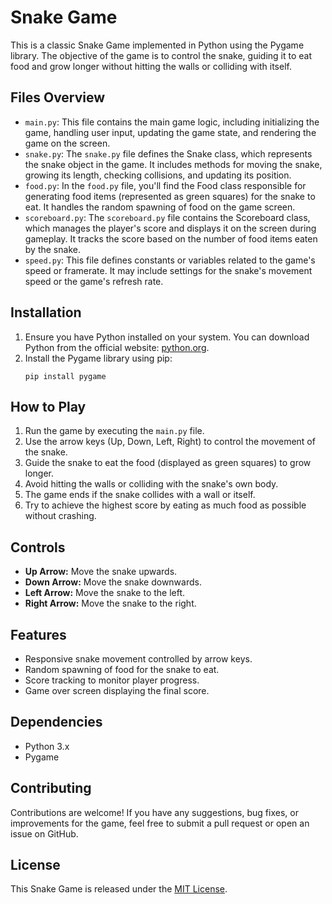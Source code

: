 <h1>Snake Game</h1>

  <p>This is a classic Snake Game implemented in Python using the Pygame library. The objective of the game is to control
    the snake, guiding it to eat food and grow longer without hitting the walls or colliding with itself.</p>

  <h2>Files Overview</h2>

  <ul>
    <li><code>main.py</code>: This file contains the main game logic, including initializing the game, handling user
      input, updating the game state, and rendering the game on the screen.</li>
    <li><code>snake.py</code>: The <code>snake.py</code> file defines the Snake class, which represents the snake object
      in the game. It includes methods for moving the snake, growing its length, checking collisions, and updating its
      position.</li>
    <li><code>food.py</code>: In the <code>food.py</code> file, you'll find the Food class responsible for generating
      food items (represented as green squares) for the snake to eat. It handles the random spawning of food on the game
      screen.</li>
    <li><code>scoreboard.py</code>: The <code>scoreboard.py</code> file contains the Scoreboard class, which manages the
      player's score and displays it on the screen during gameplay. It tracks the score based on the number of food items
      eaten by the snake.</li>
    <li><code>speed.py</code>: This file defines constants or variables related to the game's speed or framerate. It may
      include settings for the snake's movement speed or the game's refresh rate.</li>
  </ul>

  <h2>Installation</h2>

  <ol>
    <li>Ensure you have Python installed on your system. You can download Python from the official website: <a
        href="https://www.python.org/downloads/">python.org</a>.</li>
    <li>Install the Pygame library using pip:
      <pre><code>pip install pygame</code></pre>
    </li>
  </ol>

  <h2>How to Play</h2>

  <ol>
    <li>Run the game by executing the <code>main.py</code> file.</li>
    <li>Use the arrow keys (Up, Down, Left, Right) to control the movement of the snake.</li>
    <li>Guide the snake to eat the food (displayed as green squares) to grow longer.</li>
    <li>Avoid hitting the walls or colliding with the snake's own body.</li>
    <li>The game ends if the snake collides with a wall or itself.</li>
    <li>Try to achieve the highest score by eating as much food as possible without crashing.</li>
  </ol>

  <h2>Controls</h2>

  <ul>
    <li><strong>Up Arrow:</strong> Move the snake upwards.</li>
    <li><strong>Down Arrow:</strong> Move the snake downwards.</li>
    <li><strong>Left Arrow:</strong> Move the snake to the left.</li>
    <li><strong>Right Arrow:</strong> Move the snake to the right.</li>
  </ul>

  <h2>Features</h2>

  <ul>
    <li>Responsive snake movement controlled by arrow keys.</li>
    <li>Random spawning of food for the snake to eat.</li>
    <li>Score tracking to monitor player progress.</li>
    <li>Game over screen displaying the final score.</li>
  </ul>

  <h2>Dependencies</h2>

  <ul>
    <li>Python 3.x</li>
    <li>Pygame</li>
  </ul>

  <h2>Contributing</h2>

  <p>Contributions are welcome! If you have any suggestions, bug fixes, or improvements for the game, feel free to submit
    a pull request or open an issue on GitHub.</p>

  <h2>License</h2>

  <p>This Snake Game is released under the <a href="LICENSE">MIT License</a>.</p>
